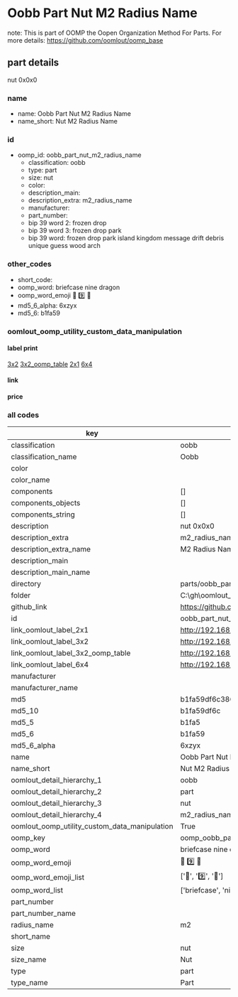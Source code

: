 # Oobb Part Nut M2 Radius Name  

note: This is part of OOMP the Oopen Organization Method For Parts. For more details: https://github.com/oomlout/oomp_base

##  part details
  



nut 0x0x0



### name
* name: Oobb Part Nut M2 Radius Name
* name_short: Nut M2 Radius Name
### id
* oomp_id: oobb_part_nut_m2_radius_name
  * classification: oobb
  * type: part
  * size: nut
  * color: 
  * description_main: 
  * description_extra: m2_radius_name
  * manufacturer: 
  * part_number: 
  * bip 39 word 2: frozen drop
  * bip 39 word 3: frozen drop park
  * bip 39 word: frozen drop park island kingdom message drift debris unique guess wood arch

### other_codes
* short_code: 
* oomp_word: briefcase nine dragon
* oomp_word_emoji :briefcase: :nine: :dragon:
* md5_6_alpha: 6xzyx
* md5_6: b1fa59






### oomlout_oomp_utility_custom_data_manipulation
#### label print
[3x2](http://192.168.1.245:1112/?label=oomp%206xzyx)
[3x2_oomp_table](http://192.168.1.108:1112/?label=oomp%206xzyx)
[2x1](http://192.168.1.242:1112/?label=oomp%206xzyx)
[6x4](http://192.168.1.55:1112/?label=oomp%206xzyx)    

#### link

                              

#### price







### all codes 
| key | value |  
| --- | --- |  
| classification | oobb |  
| classification_name | Oobb |  
| color |  |  
| color_name |  |  
| components | [] |  
| components_objects | [] |  
| components_string | [] |  
| description | nut 0x0x0 |  
| description_extra | m2_radius_name |  
| description_extra_name | M2 Radius Name |  
| description_main |  |  
| description_main_name |  |  
| directory | parts/oobb_part_nut_m2_radius_name |  
| folder | C:\gh\oomlout_oobb_version_4_generated_parts\parts\oobb_part_nut_m2_radius_name |  
| github_link | https://github.com/oomlout/oomlout_oomp_part_src/tree/main/parts/oobb_part_nut_m2_radius_name |  
| id | oobb_part_nut_m2_radius_name |  
| link_oomlout_label_2x1 | http://192.168.1.242:1112/?label=oomp%206xzyx |  
| link_oomlout_label_3x2 | http://192.168.1.245:1112/?label=oomp%206xzyx |  
| link_oomlout_label_3x2_oomp_table | http://192.168.1.108:1112/?label=oomp%206xzyx |  
| link_oomlout_label_6x4 | http://192.168.1.55:1112/?label=oomp%206xzyx |  
| manufacturer |  |  
| manufacturer_name |  |  
| md5 | b1fa59df6c38685a2fbd57674090daed |  
| md5_10 | b1fa59df6c |  
| md5_5 | b1fa5 |  
| md5_6 | b1fa59 |  
| md5_6_alpha | 6xzyx |  
| name | Oobb Part Nut M2 Radius Name |  
| name_short | Nut M2 Radius Name |  
| oomlout_detail_hierarchy_1 | oobb |  
| oomlout_detail_hierarchy_2 | part |  
| oomlout_detail_hierarchy_3 | nut |  
| oomlout_detail_hierarchy_4 | m2_radius_name |  
| oomlout_oomp_utility_custom_data_manipulation | True |  
| oomp_key | oomp_oobb_part_nut_m2_radius_name |  
| oomp_word | briefcase nine dragon |  
| oomp_word_emoji | :briefcase: :nine: :dragon: |  
| oomp_word_emoji_list | [':briefcase:', ':nine:', ':dragon:'] |  
| oomp_word_list | ['briefcase', 'nine', 'dragon'] |  
| part_number |  |  
| part_number_name |  |  
| radius_name | m2 |  
| short_name |  |  
| size | nut |  
| size_name | Nut |  
| type | part |  
| type_name | Part |  
